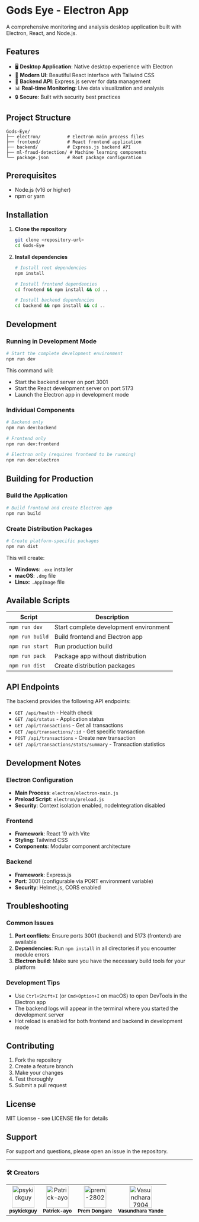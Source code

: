 # Gods Eye - Electron App

A comprehensive monitoring and analysis desktop application built with Electron, React, and Node.js.

## Features

- 🖥️ **Desktop Application**: Native desktop experience with Electron
- 🎨 **Modern UI**: Beautiful React interface with Tailwind CSS
- 🔧 **Backend API**: Express.js server for data management
- 📊 **Real-time Monitoring**: Live data visualization and analysis
- 🔒 **Secure**: Built with security best practices

## Project Structure

```
Gods-Eye/
├── electron/          # Electron main process files
├── frontend/          # React frontend application
├── backend/           # Express.js backend API
├── ml-fraud-detection/ # Machine learning components
└── package.json       # Root package configuration
```

## Prerequisites

- Node.js (v16 or higher)
- npm or yarn

## Installation

1. **Clone the repository**
   ```bash
   git clone <repository-url>
   cd Gods-Eye
   ```

2. **Install dependencies**
   ```bash
   # Install root dependencies
   npm install
   
   # Install frontend dependencies
   cd frontend && npm install && cd ..
   
   # Install backend dependencies
   cd backend && npm install && cd ..
   ```

## Development

### Running in Development Mode

```bash
# Start the complete development environment
npm run dev
```

This command will:
- Start the backend server on port 3001
- Start the React development server on port 5173
- Launch the Electron app in development mode

### Individual Components

```bash
# Backend only
npm run dev:backend

# Frontend only
npm run dev:frontend

# Electron only (requires frontend to be running)
npm run dev:electron
```

## Building for Production

### Build the Application

```bash
# Build frontend and create Electron app
npm run build
```

### Create Distribution Packages

```bash
# Create platform-specific packages
npm run dist
```

This will create:
- **Windows**: `.exe` installer
- **macOS**: `.dmg` file
- **Linux**: `.AppImage` file

## Available Scripts

| Script | Description |
|--------|-------------|
| `npm run dev` | Start complete development environment |
| `npm run build` | Build frontend and Electron app |
| `npm run start` | Run production build |
| `npm run pack` | Package app without distribution |
| `npm run dist` | Create distribution packages |

## API Endpoints

The backend provides the following API endpoints:

- `GET /api/health` - Health check
- `GET /api/status` - Application status
- `GET /api/transactions` - Get all transactions
- `GET /api/transactions/:id` - Get specific transaction
- `POST /api/transactions` - Create new transaction
- `GET /api/transactions/stats/summary` - Transaction statistics

## Development Notes

### Electron Configuration

- **Main Process**: `electron/electron-main.js`
- **Preload Script**: `electron/preload.js`
- **Security**: Context isolation enabled, nodeIntegration disabled

### Frontend

- **Framework**: React 19 with Vite
- **Styling**: Tailwind CSS
- **Components**: Modular component architecture

### Backend

- **Framework**: Express.js
- **Port**: 3001 (configurable via PORT environment variable)
- **Security**: Helmet.js, CORS enabled

## Troubleshooting

### Common Issues

1. **Port conflicts**: Ensure ports 3001 (backend) and 5173 (frontend) are available
2. **Dependencies**: Run `npm install` in all directories if you encounter module errors
3. **Electron build**: Make sure you have the necessary build tools for your platform

### Development Tips

- Use `Ctrl+Shift+I` (or `Cmd+Option+I` on macOS) to open DevTools in the Electron app
- The backend logs will appear in the terminal where you started the development server
- Hot reload is enabled for both frontend and backend in development mode

## Contributing

1. Fork the repository
2. Create a feature branch
3. Make your changes
4. Test thoroughly
5. Submit a pull request

## License

MIT License - see LICENSE file for details

## Support

For support and questions, please open an issue in the repository.

---

###  🛠️ Creators

<table>
  <tr>
    <td align="center">
      <a href="https://github.com/psykickguy">
        <img src="https://github.com/psykickguy.png" width="60px;" alt="psykickguy"/>
      </a>
      <br /><sub><b>psykickguy</b></sub>
      <br />
    </td>
    <td align="center">
      <a href="https://github.com/Patrick-ayo">
        <img src="https://github.com/Patrick-ayo.png" width="60px;" alt="Patrick-ayo"/>
      </a>
      <br /><sub><b>Patrick-ayo</b></sub>
      <br />
    </td>
    <td align="center">
      <a href="https://github.com/prem-2802">
        <img src="https://github.com/prem-2802.png" width="60px;" alt="prem-2802"/>
      </a>
      <br /><sub><b>Prem Dongare</b></sub>
      <br />
    </td>
     <td align="center">
      <a href="https://github.com/Vasundhara7904">
        <img src="https://github.com/Vasundhara7904.png" width="60px;" alt="Vasundhara7904"/>
      </a>
      <br /><sub><b>Vasundhara Yande</b></sub>
      <br />
    </td>
  </tr>
</table>
